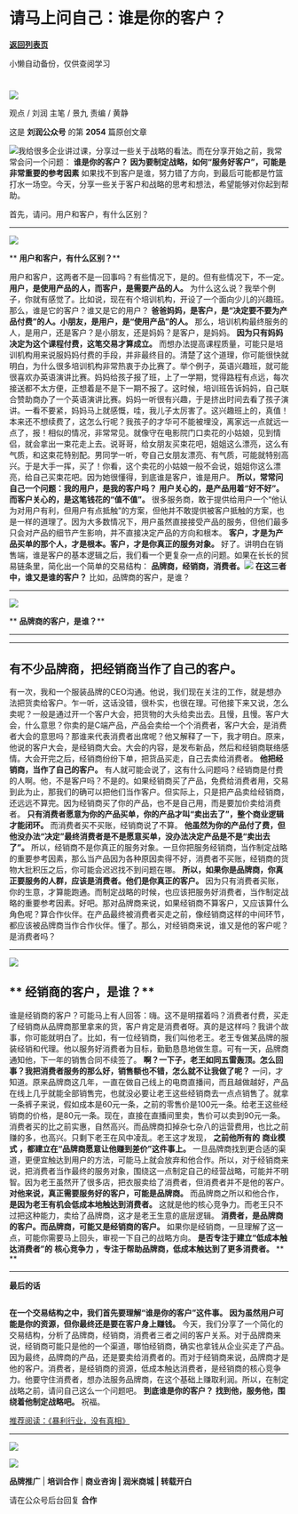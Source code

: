 # 请马上问自己：谁是你的客户？

[**返回列表页**](/gzh/刘润)

小懒自动备份，仅供查阅学习

#
![](https://mmbiz.qpic.cn/sz_mmbiz_jpg/Eia1pKbzLGbQ05rqf4tHyB6X44YvIRZf7ciayibtRy0rVSib8CQjW35A8ibcicFzDvdSceZ3wxRFa7icOhIMKPHicVnvEw/640?wx_fmt=jpeg&wxfrom;=5&wx;_lazy=1&wx;_co=1)

观点 / 刘润 主笔 / 景九 责编 / 黄静

这是 **刘润公众号** 的第 **2054** 篇原创文章

![](https://mmbiz.qpic.cn/sz_mmbiz_png/Eia1pKbzLGbSZ57HPo7A5mhKzhKlg5AokaIREqaw64oGKpiaSg9pz2EjBp3ZRqWY1KtKS3jGJY8tT6KuU1elczBQ/640?wx_fmt=png&wxfrom;=5&wx;_lazy=1&wx;_co=1)我给很多企业讲过课，分享过一些关于战略的看法。而在分享开始之前，我常常会问一个问题：
**谁是你的客户？** **因为要制定战略，如何“服务好客户”，可能是非常重要的参考因素**
如果找不到客户是谁，努力错了方向，到最后可能都是竹篮打水一场空。今天，分享一些关于客户和战略的思考和想法，希望能够对你起到帮助。

首先，请问。用户和客户，有什么区别？  
  

* * *

  

![](https://mmbiz.qpic.cn/sz_mmbiz_png/Eia1pKbzLGbSZ57HPo7A5mhKzhKlg5AokGuTJ7iaXLka0P3SWib72tWhUQ0gF1XSW0512qjp1LtB15p00XD4RibnQw/640?wx_fmt=png&wxfrom;=5&wx;_lazy=1&wx;_co=1)

 ** **用户和客户，有什么区别？****

  
用户和客户，这两者不是一回事吗？有些情况下，是的。但有些情况下，不一定。 **用户，是使用产品的人，而客户，是需要产品的人。**
为什么这么说？我举个例子，你就有感觉了。比如说，现在有个培训机构，开设了一个面向少儿的兴趣班。那么，谁是它的客户？谁又是它的用户？
**爸爸妈妈，是客户，是“决定要不要为产品付费”的人。小朋友，是用户，是“使用产品”的人。**
那么，培训机构最终服务的人，是用户，还是客户？是小朋友，还是妈妈？是客户，是妈妈。 **因为只有妈妈决定为这个课程付费，这笔交易才算成立。**
而想办法提高课程质量，可能只是培训机构用来说服妈妈付费的手段，并非最终目的。清楚了这个道理，你可能很快就明白，为什么很多培训机构非常热衷于办比赛了。举个例子，英语兴趣班，就可能很喜欢办英语演讲比赛。妈妈给孩子报了班，上了一学期，觉得路程有点远，每次接送都不太方便，正想着是不是下一期不报了。这时候，培训班告诉妈妈，自己联合赞助商办了一个英语演讲比赛。妈妈一听很有兴趣，于是挤出时间去看了孩子演讲。一看不要紧，妈妈马上就感慨，哇，我儿子太厉害了。这兴趣班上的，真值！本来还不想续费了，这怎么行呢？我孩子的才华可不能被埋没，离家远一点就远一点了，报！相似的情况，非常常见。就像守在电影院门口卖花的小姑娘，见到情侣，就会拿出一束花走上去。说哥哥，给女朋友买束花吧，姐姐这么漂亮，这么有气质，和这束花特别配。男同学一听，夸自己女朋友漂亮、有气质，可能就特别高兴。于是大手一挥，买了！你看，这个卖花的小姑娘一般不会说，姐姐你这么漂亮，给自己买束花吧。因为她很懂得，到底谁是客户，谁是用户。
**所以，常常问自己一个问题：我的用户，是我的客户吗？** **用户关心的，是产品用着“好不好”。而客户关心的，是这笔钱花的“值不值”。**
很多服务商，敢于提供给用户一个“他认为对用户有利，但用户有点抵触”的方案，但他并不敢提供被客户抵触的方案，也是一样的道理了。因为大多数情况下，用户虽然直接接受产品的服务，但他们最多只会对产品的细节产生影响，并不直接决定产品的方向和根本。
**客户，才是为产品买单的那个人，才是根本。客户，才是你真正的服务对象。**
好了。讲明白在销售端，谁是客户的基本逻辑之后，我们看一个更复杂一点的问题。如果在长长的贸易链条里，简化出一个简单的交易结构：
**品牌商，经销商，消费者。**![](https://mmbiz.qpic.cn/sz_mmbiz_jpg/Eia1pKbzLGbQmIhHas2Tiauj9uH6P44weSvduVXY7MhGHjYic4AR4jY0P2cbBa75l18KSqrn6SwUshGM2YOPEIEGQ/640?wx_fmt=jpeg)
**在这三者中，谁又是谁的客户？** 比如，品牌商的客户，是谁？  
  

* * *

  

![](https://mmbiz.qpic.cn/sz_mmbiz_png/Eia1pKbzLGbSZ57HPo7A5mhKzhKlg5Aok2AIiaJW7l8erHxZALX3I4UCZ6icOiaG54icicgBCn0whu5uVqgIHoicjBcLQ/640?wx_fmt=png&wxfrom;=5&wx;_lazy=1&wx;_co=1)

 ** **品牌商的客户，是谁？****

 ** **  
****

##  **有不少品牌商，把经销商当作了自己的客户。**

有一次，我和一个服装品牌的CEO沟通。他说，我们现在关注的工作，就是想办法把货卖给客户。乍一听，这话没错，很朴实，也很在理。可他接下来又说，怎么卖呢？一般是通过开一个客户大会，把货物的大头给卖出去。且慢，且慢。客户大会，什么意思？你卖的是C端产品，产品会卖给一个个消费者，客户大会，是消费者大会的意思吗？那谁来代表消费者出席呢？他又解释了一下，我才明白。原来，他说的客户大会，是经销商大会。大会的内容，是发布新品，然后和经销商联络感情。大会开完之后，经销商纷纷下单，把货品买走，自己去卖给消费者。
**他把经销商，当作了自己的客户。**
有人就可能会说了，这有什么问题吗？经销商是付费的人啊。他，不是客户吗？不是的。如果经销商买了产品，免费给消费者用，交易到此为止，那我们的确可以把他们当作客户。但实际上，只是把产品卖给经销商，还远远不算完。因为经销商买了你的产品，也不是自己用，而是要加价卖给消费者。
**只有消费者愿意为你的产品买单，你的产品才叫“卖出去了”，整个商业逻辑才能闭环。** 而消费者买不买账，经销商说了不算。
**他虽然为你的产品付了费，但他没办法“决定”最终消费者是不是愿意买单，没办法决定产品是不是“卖出去了”。**
所以，经销商不是你真正的服务对象。一旦你把服务经销商，当作制定战略的重要参考因素，那么当产品因为各种原因卖得不好，消费者不买账，经销商的货物大批积压之后，你可能会迟迟找不到问题在哪。
**所以，如果你是品牌商，你真正要服务的人群，应该是消费者。他们是你真正的客户。**
因为只有消费者买账，你的生意，才算能跑通。而制定战略的时候，也应该把服务好消费者，当作制定战略的重要参考因素。好吧。那对品牌商来说，如果经销商不算客户，又应该算什么角色呢？算合作伙伴。在产品最终被消费者买走之前，像经销商这样的中间环节，都应该被品牌商当作合作伙伴。懂了。那么，对经销商来说，谁又是他的客户呢？是消费者吗？  
  

* * *

  

![](https://mmbiz.qpic.cn/sz_mmbiz_png/Eia1pKbzLGbSZ57HPo7A5mhKzhKlg5Aokezdsfgaic9nO4x42qusQ3vJ1xBvIibK36YQcwCjGZG47h65kADxNNYmg/640?wx_fmt=png&wxfrom;=5&wx;_lazy=1&wx;_co=1)

##  ** **经销商的客户，是谁？****

  
谁是经销商的客户？可能马上有人回答：嗨。这不是明摆着吗？消费者付费，买走了经销商从品牌商那里拿来的货，客户肯定是消费者呀。真的是这样吗？我讲个故事，你可能就明白了。比如，有一位经销商，我们叫他老王。老王专做某品牌的服装经销和代理。他以服务好消费者为目标，勤勤恳恳地做生意。可有一天，品牌商通知他，下一年的销售合同不续签了。
**啊？一下子，老王如同五雷轰顶。怎么回事？我把消费者服务的那么好，销售额也不错，怎么就不让我做了呢？**
一问，才知道。原来品牌商这几年，一直在做自己线上的电商直播间，而且越做越好，产品在线上几乎就能全部销售完，也就没必要让老王这些经销商去一点点销售了。就拿一条裤子来说，假如成本是60元一条，之前的零售价是100元一条。给老王这些经销商的价格，是80元一条。现在，直接在直播间里卖，售价可以卖到90元一条。消费者买的比之前实惠，自然高兴。而品牌商扣掉杂七杂八的运营费用，也比之前赚的多，也高兴。只剩下老王在风中凌乱。老王这才发现，
**之前他所有的** **商业模式** **，都建立在“品牌商愿意让他赚到差价”这件事上。**
一旦品牌商找到更合适的渠道，更便宜触达到用户的方法，可能马上就会放弃和他合作。所以，对于经销商来说，把消费者当作最终的服务对象，围绕这一点制定自己的经营战略，可能并不明智。因为老王虽然开了很多店，把衣服卖给了消费者，但消费者并不是他的客户。
**对他来说，真正需要服务好的客户，可能是品牌商。** 而品牌商之所以和他合作， **是因为老王有机会低成本地触达到消费者。**
这就是他的核心竞争力。而老王只不过把这种能力，卖给了品牌商，这才是老王生意的底层逻辑。 **消费者，是品牌商的客户。而品牌商，可能又是经销商的客户。**
如果你是经销商，一旦理解了这一点，可能你需要马上回头，审视一下自己的战略方向。 **是否专注于建立“低成本触达消费者”的** **核心竞争力**
**，专注于帮助品牌商，低成本触达到了更多消费者。** **  
**

* * *

  
 **最后的话**  

##

##

 **在一个交易结构之中，我们首先要理解“谁是你的客户”这件事。** **因为虽然用户可能是你的资源，但你最终还是要在客户身上赚钱。**
今天，我们分享了一个简化的交易结构，分析了品牌商，经销商，消费者三者之间的客户关系。对于品牌商来说，经销商可能只是他的一个渠道，哪怕经销商，确实也拿钱从企业买走了产品。因为最终，品牌商的产品，还是要卖给消费者的。而对于经销商来说，品牌商才是他的客户。消费者，是经销商的资源，低成本触达消费者，是经销商的核心竞争力。他要守住消费者，想办法服务品牌商，在这个基础上赚取利润。所以，在制定战略之前，请问自己这么一个问题吧。
**到底谁是你的客户？** **找到他，服务他，围绕着他制定战略吧。** 祝福。

  

  

[推荐阅读：](https://mp.weixin.qq.com/s?__biz=MjM5NjM5MjQ4MQ==&mid=2651722895&idx=2&sn=cdaf73f1c5ef44651e83ba622041b379&chksm=bd134fc18a64c6d75d3dcc982ef9b37edc5a31534eb0d77fcd6cfdb851cfa36ce2c8234b9c3c&token=203708189&lang=zh_CN&scene=21#wechat_redirect)[《暴利行业，没有真相》](https://mp.weixin.qq.com/s?__biz=MjM5NjM5MjQ4MQ==&mid=2651722895&idx=2&sn=cdaf73f1c5ef44651e83ba622041b379&chksm=bd134fc18a64c6d75d3dcc982ef9b37edc5a31534eb0d77fcd6cfdb851cfa36ce2c8234b9c3c&token=203708189&lang=zh_CN&scene=21#wechat_redirect)

* * *

  
[![](https://mmbiz.qpic.cn/sz_mmbiz_gif/Eia1pKbzLGbQrmppBpTLmfvz0ic1lib0tib1tRQkHl695IxCfPbxhMccgicNbAIaK1q8p5drvddOnAHFjplQyIqHsow/640?wx_fmt=gif&wxfrom;=5&wx;_lazy=1&wx;_co=1)]()  

![](https://mmbiz.qpic.cn/sz_mmbiz_gif/Eia1pKbzLGbRtncJFVPsoTnuOL3eYLcCQXLELiaQkOZRFiaAjl0cTXwaZSibDiaMicFOR3XgkJYcfpSewEKDsKeB8Stw/640?wx_fmt=gif)

 **品牌推广** | **培训合作** | **商业咨询 | 润米商城** **| 转载开白**

请在公众号后台回复 **合作**

